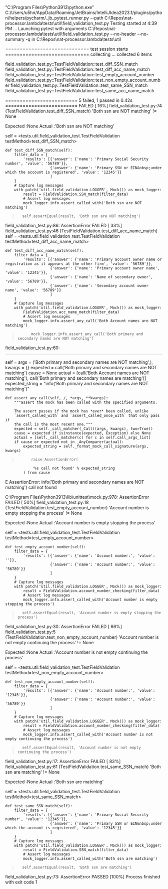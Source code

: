 "C:\Program Files\Python3913\python.exe" C:/Users/u5hn/AppData/Roaming/JetBrains/IntelliJIdea2023.1/plugins/python/helpers/pycharm/_jb_pytest_runner.py --path C:\Repos\nat-processor.lambda\tests\util\field_validation_test.py 
Testing started at 4:39 PM ...
Launching pytest with arguments C:\Repos\nat-processor.lambda\tests\util\field_validation_test.py --no-header --no-summary -q in C:\Repos\nat-processor.lambda\tests\util

============================= test session starts =============================
collecting ... collected 6 items

field_validation_test.py::TestFieldValidation::test_diff_SSN_match 
field_validation_test.py::TestFieldValidation::test_diff_acc_name_match 
field_validation_test.py::TestFieldValidation::test_empty_account_number 
field_validation_test.py::TestFieldValidation::test_non_empty_account_number 
field_validation_test.py::TestFieldValidation::test_same_SSN_match 
field_validation_test.py::TestFieldValidation::test_same_acc_name_match 

========================= 5 failed, 1 passed in 0.42s =========================
FAILED [ 16%]
field_validation_test.py:74 (TestFieldValidation.test_diff_SSN_match)
'Both ssn are NOT matching' != None

Expected :None
Actual   :'Both ssn are NOT matching'
<Click to see difference>

self = <tests.util.field_validation_test.TestFieldValidation testMethod=test_diff_SSN_match>

    def test_diff_SSN_match(self):
        filter_data = {
            'results': [{'answer': {'name': 'Primary Social Security number', 'value': '56789'}},
                        {'answer': {'name': 'Primary SSN or EIN&nbsp;under which the account is registered', 'value': '12345'}}
                        ]
        }
        # Capture log messages
        with patch('util.field_validation.LOGGER', Mock()) as mock_logger:
            result = FieldValidation.SSN_match(filter_data)
            # Assert log messages
            mock_logger.info.assert_called_with('Both ssn are NOT matching')
>       self.assertEqual(result, 'Both ssn are NOT matching')

field_validation_test.py:86: AssertionError
FAILED [ 33%]
field_validation_test.py:46 (TestFieldValidation.test_diff_acc_name_match)
self = <tests.util.field_validation_test.TestFieldValidation testMethod=test_diff_acc_name_match>

    def test_diff_acc_name_match(self):
        filter_data = {
            'results': [{'answer': {'name': 'Primary account owner name or registration as it appears at the other firm', 'value': '56789'}},
                        {'answer': {'name': 'Primary account owner name', 'value': '12345'}},
                        {'answer': {'name': 'Name of secondary owner', 'value': '56789'}},
                        {'answer': {'name': 'Secondary account owner name', 'value': '56789'}}
                        ]
        }
        # Capture log messages
        with patch('util.field_validation.LOGGER', Mock()) as mock_logger:
            FieldValidation.acc_name_match(filter_data)
            # Assert log messages
            mock_logger.info.assert_any_call('Both Account names are NOT matching')
>           mock_logger.info.assert_any_call('Both primary and secondary names are NOT matching')

field_validation_test.py:60: 
_ _ _ _ _ _ _ _ _ _ _ _ _ _ _ _ _ _ _ _ _ _ _ _ _ _ _ _ _ _ _ _ _ _ _ _ _ _ _ _

self = <Mock name='mock.info' id='1854570880016'>
args = ('Both primary and secondary names are NOT matching',), kwargs = {}
expected = call('Both primary and secondary names are NOT matching')
cause = None
actual = [call('Both Account names are NOT matching'), call('Both primary and secondary names are matching')]
expected_string = "info('Both primary and secondary names are NOT matching')"

    def assert_any_call(self, /, *args, **kwargs):
        """assert the mock has been called with the specified arguments.
    
        The assert passes if the mock has *ever* been called, unlike
        `assert_called_with` and `assert_called_once_with` that only pass if
        the call is the most recent one."""
        expected = self._call_matcher(_Call((args, kwargs), two=True))
        cause = expected if isinstance(expected, Exception) else None
        actual = [self._call_matcher(c) for c in self.call_args_list]
        if cause or expected not in _AnyComparer(actual):
            expected_string = self._format_mock_call_signature(args, kwargs)
>           raise AssertionError(
                '%s call not found' % expected_string
            ) from cause
E           AssertionError: info('Both primary and secondary names are NOT matching') call not found

C:\Program Files\Python3913\lib\unittest\mock.py:978: AssertionError
FAILED [ 50%]
field_validation_test.py:18 (TestFieldValidation.test_empty_account_number)
'Account number is empty stopping the process' != None

Expected :None
Actual   :'Account number is empty stopping the process'
<Click to see difference>

self = <tests.util.field_validation_test.TestFieldValidation testMethod=test_empty_account_number>

    def test_empty_account_number(self):
        filter_data = {
            'results': [{'answer': {'name': 'Account number:', 'value': ''}},
                        {'answer': {'name': 'Account number:', 'value': '56789'}}
                        ]
        }
        # Capture log messages
        with patch('util.field_validation.LOGGER', Mock()) as mock_logger:
            result = FieldValidation.account_number_checking(filter_data)
            # Assert log messages
            mock_logger.info.assert_called_with('Account number is empty stopping the process')
>       self.assertEqual(result, 'Account number is empty stopping the process')

field_validation_test.py:30: AssertionError
FAILED [ 66%]
field_validation_test.py:5 (TestFieldValidation.test_non_empty_account_number)
'Account number is not empty continuing the process' != None

Expected :None
Actual   :'Account number is not empty continuing the process'
<Click to see difference>

self = <tests.util.field_validation_test.TestFieldValidation testMethod=test_non_empty_account_number>

    def test_non_empty_account_number(self):
        filter_data = {
            'results': [{'answer': {'name': 'Account number:', 'value': '12345'}},
                        {'answer': {'name': 'Account number:', 'value': '56789'}}
                        ]
        }
        # Capture log messages
        with patch('util.field_validation.LOGGER', Mock()) as mock_logger:
            result = FieldValidation.account_number_checking(filter_data)
            # Assert log messages
            mock_logger.info.assert_called_with('Account number is not empty continuing the process')
>       self.assertEqual(result, 'Account number is not empty continuing the process')

field_validation_test.py:17: AssertionError
FAILED [ 83%]
field_validation_test.py:61 (TestFieldValidation.test_same_SSN_match)
'Both ssn are matching' != None

Expected :None
Actual   :'Both ssn are matching'
<Click to see difference>

self = <tests.util.field_validation_test.TestFieldValidation testMethod=test_same_SSN_match>

    def test_same_SSN_match(self):
        filter_data = {
            'results': [{'answer': {'name': 'Primary Social Security number', 'value': '12345'}},
                        {'answer': {'name': 'Primary SSN or EIN&nbsp;under which the account is registered', 'value': '12345'}}
                        ]
        }
        # Capture log messages
        with patch('util.field_validation.LOGGER', Mock()) as mock_logger:
            result = FieldValidation.SSN_match(filter_data)
            # Assert log messages
            mock_logger.info.assert_called_with('Both ssn are matching')
>       self.assertEqual(result, 'Both ssn are matching')

field_validation_test.py:73: AssertionError
PASSED [100%]
Process finished with exit code 1
